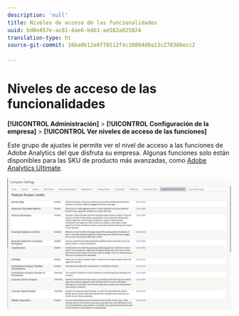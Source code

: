 ```yaml
---
description: 'null'
title: Niveles de acceso de las funcionalidades
uuid: bd8e457e-ac81-4ae6-b4b1-ae582a025024
translation-type: ht
source-git-commit: 16ba0b12e0f70112f4c10804d0a13c278388ecc2

---
```



# Niveles de acceso de las funcionalidades

**[!UICONTROL Administración]** > **[!UICONTROL Configuración de la empresa]** > **[!UICONTROL Ver niveles de acceso de las funciones]**

Este grupo de ajustes le permite ver el nivel de acceso a las funciones de Adobe Analytics del que disfruta su empresa. Algunas funciones solo están disponibles para las SKU de producto más avanzadas, como [Adobe Analytics Ultimate](https://www.adobe.com/es/data-analytics-cloud/analytics/ultimate.html).

![](assets/feature-access-levels.png)

